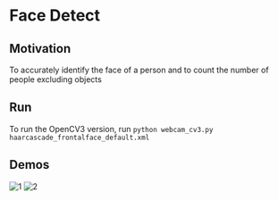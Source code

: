 # Face Detect

## Motivation
To accurately identify the face of a person and to count the number of people excluding objects

## Run
To run the OpenCV3 version, run `python webcam_cv3.py haarcascade_frontalface_default.xml`

## Demos
![1](https://user-images.githubusercontent.com/40636298/42039131-a4ee17aa-7b27-11e8-98c0-8830459aab26.png)
![2](https://user-images.githubusercontent.com/40636298/42039132-a51626aa-7b27-11e8-8efc-2c6ac77272dc.png)
